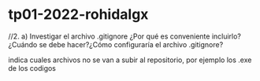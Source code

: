 # tp01-2022-rohidalgx

//2. a) Investigar el archivo .gitignore ¿Por qué es conveniente incluirlo? ¿Cuándo
se debe hacer?¿Cómo configuraría el archivo .gitignore?

indica cuales archivos no se van a subir al repositorio, por ejemplo los .exe de los codigos
